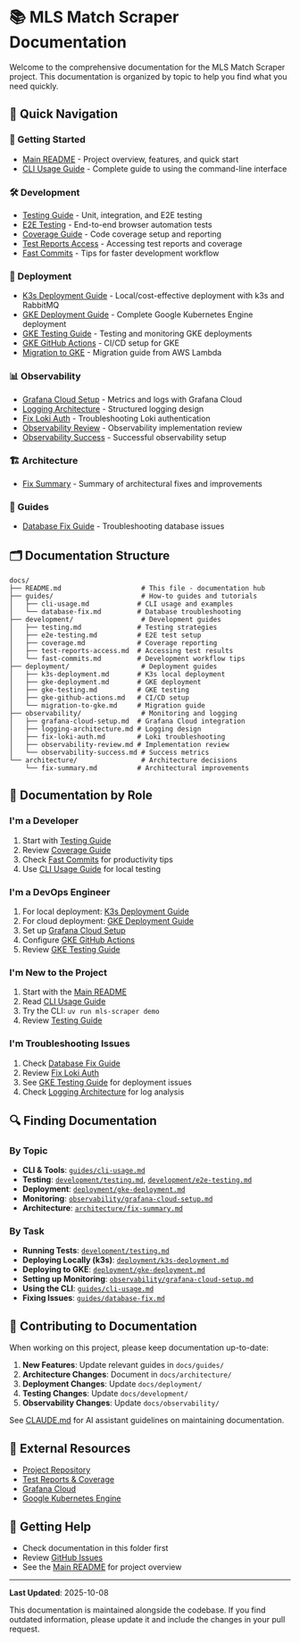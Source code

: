 # 📚 MLS Match Scraper Documentation

Welcome to the comprehensive documentation for the MLS Match Scraper project. This documentation is organized by topic to help you find what you need quickly.

## 📖 Quick Navigation

### 🚀 Getting Started
- [Main README](../README.md) - Project overview, features, and quick start
- [CLI Usage Guide](guides/cli-usage.md) - Complete guide to using the command-line interface

### 🛠️ Development
- [Testing Guide](development/testing.md) - Unit, integration, and E2E testing
- [E2E Testing](development/e2e-testing.md) - End-to-end browser automation tests
- [Coverage Guide](development/coverage.md) - Code coverage setup and reporting
- [Test Reports Access](development/test-reports-access.md) - Accessing test reports and coverage
- [Fast Commits](development/fast-commits.md) - Tips for faster development workflow

### 🚢 Deployment
- [K3s Deployment Guide](deployment/k3s-deployment.md) - Local/cost-effective deployment with k3s and RabbitMQ
- [GKE Deployment Guide](deployment/gke-deployment.md) - Complete Google Kubernetes Engine deployment
- [GKE Testing Guide](deployment/gke-testing.md) - Testing and monitoring GKE deployments
- [GKE GitHub Actions](deployment/gke-github-actions.md) - CI/CD setup for GKE
- [Migration to GKE](deployment/migration-to-gke.md) - Migration guide from AWS Lambda

### 📊 Observability
- [Grafana Cloud Setup](observability/grafana-cloud-setup.md) - Metrics and logs with Grafana Cloud
- [Logging Architecture](observability/logging-architecture.md) - Structured logging design
- [Fix Loki Auth](observability/fix-loki-auth.md) - Troubleshooting Loki authentication
- [Observability Review](observability/observability-review.md) - Observability implementation review
- [Observability Success](observability/observability-success.md) - Successful observability setup

### 🏗️ Architecture
- [Fix Summary](architecture/fix-summary.md) - Summary of architectural fixes and improvements

### 📘 Guides
- [Database Fix Guide](guides/database-fix.md) - Troubleshooting database issues

## 🗂️ Documentation Structure

```
docs/
├── README.md                    # This file - documentation hub
├── guides/                      # How-to guides and tutorials
│   ├── cli-usage.md            # CLI usage and examples
│   └── database-fix.md         # Database troubleshooting
├── development/                 # Development guides
│   ├── testing.md              # Testing strategies
│   ├── e2e-testing.md          # E2E test setup
│   ├── coverage.md             # Coverage reporting
│   ├── test-reports-access.md  # Accessing test results
│   └── fast-commits.md         # Development workflow tips
├── deployment/                  # Deployment guides
│   ├── k3s-deployment.md       # K3s local deployment
│   ├── gke-deployment.md       # GKE deployment
│   ├── gke-testing.md          # GKE testing
│   ├── gke-github-actions.md   # CI/CD setup
│   └── migration-to-gke.md     # Migration guide
├── observability/               # Monitoring and logging
│   ├── grafana-cloud-setup.md  # Grafana Cloud integration
│   ├── logging-architecture.md # Logging design
│   ├── fix-loki-auth.md        # Loki troubleshooting
│   ├── observability-review.md # Implementation review
│   └── observability-success.md # Success metrics
└── architecture/                # Architecture decisions
    └── fix-summary.md          # Architectural improvements
```

## 🎯 Documentation by Role

### I'm a Developer
1. Start with [Testing Guide](development/testing.md)
2. Review [Coverage Guide](development/coverage.md)
3. Check [Fast Commits](development/fast-commits.md) for productivity tips
4. Use [CLI Usage Guide](guides/cli-usage.md) for local testing

### I'm a DevOps Engineer
1. For local deployment: [K3s Deployment Guide](deployment/k3s-deployment.md)
2. For cloud deployment: [GKE Deployment Guide](deployment/gke-deployment.md)
3. Set up [Grafana Cloud Setup](observability/grafana-cloud-setup.md)
4. Configure [GKE GitHub Actions](deployment/gke-github-actions.md)
5. Review [GKE Testing Guide](deployment/gke-testing.md)

### I'm New to the Project
1. Start with the [Main README](../README.md)
2. Read [CLI Usage Guide](guides/cli-usage.md)
3. Try the CLI: `uv run mls-scraper demo`
4. Review [Testing Guide](development/testing.md)

### I'm Troubleshooting Issues
1. Check [Database Fix Guide](guides/database-fix.md)
2. Review [Fix Loki Auth](observability/fix-loki-auth.md)
3. See [GKE Testing Guide](deployment/gke-testing.md) for deployment issues
4. Check [Logging Architecture](observability/logging-architecture.md) for log analysis

## 🔍 Finding Documentation

### By Topic
- **CLI & Tools**: [`guides/cli-usage.md`](guides/cli-usage.md)
- **Testing**: [`development/testing.md`](development/testing.md), [`development/e2e-testing.md`](development/e2e-testing.md)
- **Deployment**: [`deployment/gke-deployment.md`](deployment/gke-deployment.md)
- **Monitoring**: [`observability/grafana-cloud-setup.md`](observability/grafana-cloud-setup.md)
- **Architecture**: [`architecture/fix-summary.md`](architecture/fix-summary.md)

### By Task
- **Running Tests**: [`development/testing.md`](development/testing.md)
- **Deploying Locally (k3s)**: [`deployment/k3s-deployment.md`](deployment/k3s-deployment.md)
- **Deploying to GKE**: [`deployment/gke-deployment.md`](deployment/gke-deployment.md)
- **Setting up Monitoring**: [`observability/grafana-cloud-setup.md`](observability/grafana-cloud-setup.md)
- **Using the CLI**: [`guides/cli-usage.md`](guides/cli-usage.md)
- **Fixing Issues**: [`guides/database-fix.md`](guides/database-fix.md)

## 📝 Contributing to Documentation

When working on this project, please keep documentation up-to-date:

1. **New Features**: Update relevant guides in `docs/guides/`
2. **Architecture Changes**: Document in `docs/architecture/`
3. **Deployment Changes**: Update `docs/deployment/`
4. **Testing Changes**: Update `docs/development/`
5. **Observability Changes**: Update `docs/observability/`

See [CLAUDE.md](../CLAUDE.md) for AI assistant guidelines on maintaining documentation.

## 🔗 External Resources

- [Project Repository](https://github.com/silverbeer/match-scraper)
- [Test Reports & Coverage](https://silverbeer.github.io/match-scraper/)
- [Grafana Cloud](https://grafana.com/)
- [Google Kubernetes Engine](https://cloud.google.com/kubernetes-engine)

## 📧 Getting Help

- Check documentation in this folder first
- Review [GitHub Issues](https://github.com/silverbeer/match-scraper/issues)
- See the [Main README](../README.md) for project overview

---

**Last Updated**: 2025-10-08

This documentation is maintained alongside the codebase. If you find outdated information, please update it and include the changes in your pull request.
